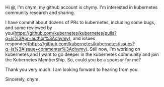 Hi @, I'm chym, my github account is chymy. I'm interested in kubernetes community research and sharing.

I have commit about dozens of PRs to kubernetes, including some bugs, and some reviewed by you(https://github.com/kubernetes/kubernetes/pulls?q=is%3Apr+author%3Achymy), and issues responded(https://github.com/kubernetes/kubernetes/issues?q=is%3Aissue+commenter%3Achymy). Still now, I'm working on kubernetes,and I want to go deeper in the kubernetes community and join the Kubernetes MemberShip. So, could you be a sponsor for me? 

Thank you very much. I am looking forward to hearing from you.
	
Sincerely,
chym
